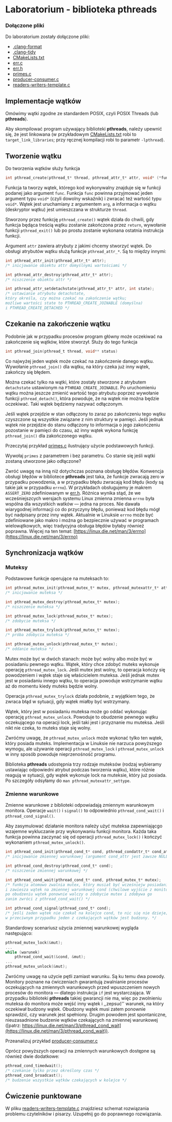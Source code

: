 # Laboratorium - biblioteka pthreads

### Dołączone pliki

Do laboratorium zostały dołączone pliki:
- [.clang-format](.clang-format)
- [.clang-tidy](.clang-tidy)
- [CMakeLists.txt](CMakeLists.txt)
- [err.c](err.c)
- [err.h](err.h)
- [primes.c](primes.c)
- [producer-consumer.c](producer-consumer.c)
- [readers-writers-template.c](readers-writers-template.c)

## Implementacje wątków

Omówimy wątki zgodne ze standardem POSIX, czyli POSIX Threads (lub **pthreads**).

Aby skompilować program używający biblioteki **pthreads**, należy upewnić się, że jest linkowana (w przykładowym [CMakeLists.txt](CMakeLists.txt) robi to `target_link_libraries`; przy ręcznej kompilacji robi to parametr `-lpthread`).

## Tworzenie wątku

Do tworzenia wątków służy funkcja

```c
int pthread_create(pthread_t* thread, pthread_attr_t* attr, void* (*func)(void*), void* arg)
```

Funkcja ta tworzy wątek, którego kod wykonywalny znajduje się w funkcji podanej jako argument `func`. Funkcja `func` powinna przyjmować jeden argument typu `void*` (czyli dowolny wskaźnik) i zwracać też wartość typu `void*`. Wątek jest uruchamiany z argumentem `arg`, a informacja o wątku (deskryptor wątku) jest umieszczana w strukturze `thread`.

Stworzony przez funkcję `pthread_create()` wątek działa do chwili, gdy funkcja będąca treścią wątku zostanie zakończona przez `return`, wywołanie funkcji `pthread_exit()` lub po prostu zostanie wykonana ostatnia instrukcja funkcji.

Argument `attr` zawiera atrybuty z jakimi chcemy stworzyć wątek. Do obsługi atrybutów wątku służą funkcje `pthread_attr_*`. Są to między innymi:

```c
int pthread_attr_init(pthread_attr_t* attr); 
/* inicjowanie obiektu attr domyślnymi wartościami */

int pthread_attr_destroy(pthread_attr_t* attr);
/* niszczenie obiektu attr */

int pthread_attr_setdetachstate(pthread_attr_t* attr, int state); 
/* ustawianie atrybutu detachstate, 
który określa, czy można czekać na zakończenie wątku; 
możliwe wartości state to PTHREAD_CREATE_JOINABLE (domyślna)
i PTHREAD_CREATE_DETACHED */
```

## Czekanie na zakończenie wątku

Podobnie jak w przypadku procesów program główny może oczekiwać na zakończenie się wątków, które stworzył. Służy do tego funkcja

```c
int pthread_join(pthread_t thread, void** status)
```

Co najwyżej jeden wątek może czekać na zakończenie danego wątku. Wywołanie `pthread_join()` dla wątku, na który czeka już inny wątek, zakończy się błędem.

Można czekać tylko na wątki, które zostały stworzone z atrybutem `detachstate` ustawionym na `PTHREAD_CREATE_JOINABLE`. Po uruchomieniu wątku można jeszcze zmienić wartość tego atrybutu poprzez wywołanie funkcji `pthread_detach()`, która powoduje, że na wątek nie można będzie oczekiwać. Taki wątek będziemy nazywać odłączonym.

Jeśli wątek przejdzie w stan odłączony to zaraz po zakończeniu tego wątku czyszczone są wszystkie związane z nim struktury w pamięci. Jeśli jednak wątek nie przejdzie do stanu odłączony to informacja o jego zakończeniu pozostanie w pamięci do czasu, aż inny wątek wykona funkcję `pthread_join()` dla zakończonego wątku.

Przeczytaj przykład [primes.c](primes.c) ilustrujący użycie podstawowych funkcji.

Wywołaj `primes` z parametrem i bez parametru. Co stanie się jeśli wątki zostaną utworzone jako odłączone?

Zwróć uwagę na inną niż dotychczas poznana obsługę błędów. Konwencja obsługi błędów w bibliotece **pthreads** jest taka, że funkcje zwracają zero w przypadku powodzenia, a w przypadku błędu zwracają kod błędu (kody są takie jak w przypadku `errno`). W przykładach obsługujemy je makrem `ASSERT_ZERO` zdefiniowanym w [err.h](err.h). Różnica wynika stąd, że we wcześniejszcych wersjach systemu Linux zmienna zmienna `errno` była wspólna dla wszystkich watków — jedna na proces. Nie dawała wiarygodnej informacji co do przyczyny błędu, ponieważ kod błędu mógł być nadpisany przez inny wątek. Aktualnie w Linuksie `errno` może być zdefiniowane jako makro i można go bezpiecznie używać w programach wielowątkowych, więc tradycyjna obsługa błędów byłaby również poprawna. Więcej na ten temat: [https://linux.die.net/man/3/errno](https://linux.die.net/man/3/errno)

## Synchronizacja wątków
### Muteksy

Podstawowe funkcje operujące na muteksach to:
```c
int pthread_mutex_init(pthread_mutex_t* mutex, pthread_mutexattr_t* attr);
/* inicjowanie muteksa */

int pthread_mutex_destroy(pthread_mutex_t* mutex);
/* niszczenie muteksa */

int pthread_mutex_lock(pthread_mutex_t* mutex);
/* zdobycie muteksa */

int pthread_mutex_trylock(pthread_mutex_t* mutex);
/* próba zdobycia muteksa */

int pthread_mutex_unlock(pthread_mutex_t* mutex);
/* oddanie muteksa */
```

Mutex może być w dwóch stanach: może być wolny albo może być w posiadaniu pewnego wątku. Wątek, który chce zdobyć muteks wykonuje operację `pthread_mutex_lock`. Jeśli mutex jest wolny, to operacja kończy się powodzeniem i wątek staje się właścicielem muteksa. Jeśli jednak mutex jest w posiadaniu innego wątku, to operacja powoduje wstrzymanie wątku aż do momentu kiedy muteks będzie wolny.

Operacja `pthread_mutex_trylock` działa podobnie, z wyjątkiem tego, że zwraca błąd w sytuacji, gdy wątek miałby być wstrzymany.

Wątek, który jest w posiadaniu muteksa może go oddać wykonując operację `pthread_mutex_unlock`. Powoduje to obudzenie pewnego wątku oczekującego na operacji lock, jeśli taki jest i przyznanie mu muteksa. Jeśli nikt nie czeka, to muteks staje się wolny.

Zwróćmy uwagę, że `pthread_mutex_unlock` może wykonać tylko ten wątek, który posiada muteks. Implementacja w Linuksie nie narzuca powyższego wymogu, ale używanie operacji `pthread_mutex_lock` i `pthread_mutex_unlock` w inny sposób powoduje nieprzenośność programu.

Biblioteka **pthreads** udostępnia trzy rodzaje muteksów (rodzaj wybieramy ustawiając odpowiedni atrybut podczas tworzenia wątku), które różnie reagują w sytuacji, gdy wątek wykonuje lock na muteksie, który już posiada. Po szczegóły odsyłamy do `man pthread_mutexattr_settype`.

### Zmienne warunkowe

Zmienne warunkowe z biblioteki odpowiadają zmiennym warunkowym monitora. Operacje `wait()` i `signal()` to odpowiednio `pthread_cond_wait()` i `pthread_cond_signal()`.

Aby zasymulować działanie monitora należy użyć muteksa zapewniającgo wzajemne wykluczanie przy wykonywaniu funkcji monitora. Każda taka funkcja powinna zaczynać się od operacji `pthread_mutex_lock()` i kończyć wykonaniem `pthread_mutex_unlock()`.

```c
int pthread_cond_init(pthread_cond_t* cond, pthread_condattr_t* cond_attr);
/* inicjowanie zmiennej warunkowej (argument cond_attr jest zawsze NULL) */

int pthread_cond_destroy(pthread_cond_t* cond);
/* niszczenie zmiennej warunkowej */

int pthread_cond_wait(pthread_cond_t* cond, pthread_mutex_t* mutex);
/* funkcja atomowo zwalnia mutex, który musiał być wcześniejw posiadaniu wątku
i zawiesza wątek na zmiennej warunkowej cond (chwilowe wyjście z monitora);
po obudzeniu wątek ponownie walczy o zdobycie mutex i zdobywa go
zanim zwróci z pthread_cond_wait() */

int pthread_cond_signal(pthread_cond_t* cond);
/* jeśli żaden wątek nie czekał na kolejce cond, to nic się nie dzieje;
w przeciwnym przypadku jeden z czekających wątków jest budzony. */
```

Standardowy scenariusz użycia zmiennej warunkowej wygląda następująco:

```c
pthread_mutex_lock(&mut);
...
while (warunek) 
    pthread_cond_wait(&cond, &mut);
...
pthread_mutex_unlock(&mut);
```

Zwróćmy uwagę na użycie pętli zamiast warunku. Są ku temu dwa powody. Monitory poznane na ćwiczeniach gwarantują zwalnianie procesów oczekujących na zmiennych warunkowych przed wpuszczeniem nowych procesów do monitora — dlatego instrukcja `if` jest wystarczająca. W przypadku biblioteki **pthreads** takiej gwarancji nie ma, więc po zwolnieniu muteksa do monitora może wejść inny wątek i ,,zepsuć'' warunek, na który oczekiwał budzony wątek. Obudzony wątek musi zatem ponownie sprawdzić, czy warunek jest spełniony. Drugim powodem jest spontaniczne, nieuzasadnione budzenie wątków czekających na zmiennej warunkowej 
([patrz: https://linux.die.net/man/3/pthread_cond_wait](https://linux.die.net/man/3/pthread_cond_wait)).

Przeanalizuj przykład [producer-consumer.c](producer-consumer.c)

Oprócz powyższych operacji na zmiennych warunkowych dostępne są również dwie dodatkowe:
```c
pthread_cond_timedwait();
/* czekanie tylko przez określony czas */
pthread_cond_broadcast();
/* budzenie wszystkie wątków czekających w kolejce */
```


## Ćwiczenie punktowane

W pliku [readers-writers-template.c](readers-writers-template.c) znajdziesz schemat rozwiązania problemu czytelników i pisarzy. Uzupełnij go do poprawnego rozwiązania.



